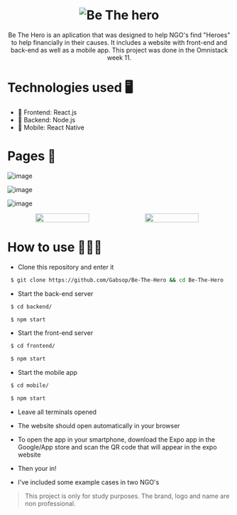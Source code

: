 <h1 align="center">
    <img alt="Be The hero" src="https://user-images.githubusercontent.com/47838241/77866996-bc71c200-720b-11ea-85ec-3ec47bc95b87.png"/>
</h1>

<p align="center">Be The Hero is an aplication that was designed to help NGO's find "Heroes" to help financially in their causes. It includes a website with front-end and back-end as well as a mobile app. This project was done in the Omnistack week 11.</p>

# Technologies used 🖥
- :rocket: Frontend: React.js
- :rocket: Backend: Node.js
- :rocket: Mobile: React Native

# Pages 🦸

![image](https://user-images.githubusercontent.com/47838241/77866953-86344280-720b-11ea-8ecb-de13fe58f584.png)

![image](https://user-images.githubusercontent.com/47838241/77867562-268b6680-720e-11ea-806d-34a1285066cc.png)

![image](https://user-images.githubusercontent.com/47838241/77867580-373bdc80-720e-11ea-80d5-d148d6d8dfae.png)

<div style="display: flex" align="center">
  <img src="https://user-images.githubusercontent.com/47838241/77867588-43c03500-720e-11ea-8119-2494c14777fd.png" width="49%"/>
  <img src="https://user-images.githubusercontent.com/47838241/77867619-62263080-720e-11ea-9f0f-6661c2d5573d.png" width="49%"/>
</div>

# How to use 👨🏻‍💻
- Clone this repository and enter it
```bash
 $ git clone https://github.com/Gabsop/Be-The-Hero && cd Be-The-Hero
 ```
- Start the back-end server
```bash
 $ cd backend/
 ```
```bash
 $ npm start
 ```
 - Start the front-end server
```bash
 $ cd frontend/
 ```
```bash
 $ npm start
 ```
 - Start the mobile app
```bash
 $ cd mobile/
 ```
```bash
 $ npm start
 ```
 - Leave all terminals opened
 - The website should open automatically in your browser
 - To open the app in your smartphone, download the Expo app in the Google/App store and scan the QR code that will appear in the expo website
 
 - Then your in!
 - I've included some example cases in two NGO's

<blockquote alt="[ignore]">
  <p>
    This project is only for study purposes. The brand, logo and name are non professional.
  </p>
</blockquote>
